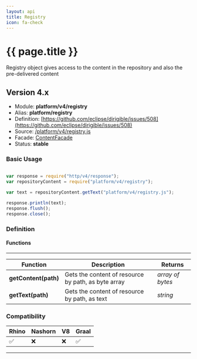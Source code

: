```yaml
---
layout: api
title: Registry
icon: fa-check
---
```


{{ page.title }}
===

Registry object gives access to the content in the repository and also the pre-delivered content

Version 4.x
---

- Module: **platform/v4/registry**
- Alias: **platform/registry**
- Definition: [https://github.com/eclipse/dirigible/issues/508](https://github.com/eclipse/dirigible/issues/508)
- Source: [/platform/v4/registry.js](https://github.com/dirigiblelabs/api-platform/blob/master/platform/v4/registry.js)
- Facade: [ContentFacade](https://github.com/eclipse/dirigible/blob/master/api/api-facade/api-repository/src/main/java/org/eclipse/dirigible/api/v3/repository/ContentFacade.java)
- Status: **stable**


### Basic Usage

```javascript

var response = require("http/v4/response");
var repositoryContent = require("platform/v4/registry");

var text = repositoryContent.getText("platform/v4/registry.js");

response.println(text);
response.flush();
response.close();

```

### Definition

#### Functions

---

Function     | Description | Returns
------------ | ----------- | --------
**getContent(path)**   | Gets the content of resource by path, as byte array | *array of bytes*
**getText(path)**   | Gets the content of resource by path, as text | *string*

### Compatibility

Rhino | Nashorn | V8 | Graal |
----- | ------- | ---| ------|
 ✅   | ❌      | ❌  |  ✅   |

---
